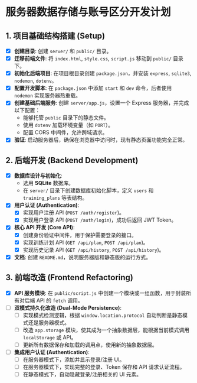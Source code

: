 # 服务器数据存储与账号区分开发计划

## 1. 项目基础结构搭建 (Setup)
- [x] **创建目录**: 创建 `server/` 和 `public/` 目录。
- [x] **迁移前端文件**: 将 `index.html`, `style.css`, `script.js` 移动到 `public/` 目录下。
- [x] **初始化后端项目**: 在项目根目录创建 `package.json`，并安装 `express`, `sqlite3`, `nodemon`, `dotenv`。
- [x] **配置开发脚本**: 在 `package.json` 中添加 `start` 和 `dev` 命令，后者使用 `nodemon` 实现服务器热重载。
- [x] **创建基础后端服务**: 创建 `server/app.js`，设置一个 Express 服务器，并完成以下配置：
  - 能够托管 `public` 目录下的静态文件。
  - 使用 `dotenv` 加载环境变量（如 `PORT`）。
  - 配置 CORS 中间件，允许跨域请求。
- [x] **验证**: 启动服务器后，确保在浏览器中访问时，现有静态页面功能完全正常。

## 2. 后端开发 (Backend Development)
- [x] **数据库设计与初始化**:
  - 选用 **SQLite** 数据库。
  - 在 `server/` 目录下创建数据库初始化脚本，定义 `users` 和 `training_plans` 等表结构。
- [x] **用户认证 (Authentication)**:
  - [x] 实现用户注册 API (`POST /auth/register`)。
  - [x] 实现用户登录 API (`POST /auth/login`)，成功后返回 JWT Token。
- [x] **核心 API 开发 (Core API)**:
  - [x] 创建身份验证中间件，用于保护需要登录的接口。
  - [x] 实现训练计划 API (`GET /api/plan`, `POST /api/plan`)。
  - [x] 实现历史记录 API (`GET /api/history`, `POST /api/history`)。

- [x] **文档**: 创建 `README.md`，说明服务器版和静态版的运行方式。

## 3. 前端改造 (Frontend Refactoring)
- [x] **API 服务模块**: 在 `public/script.js` 中创建一个模块或一组函数，用于封装所有对后端 API 的 `fetch` 调用。
- [ ] **双模式持久化改造 (Dual-Mode Persistence)**:
  - [ ] 实现模式检测逻辑，根据 `window.location.protocol` 自动判断是静态模式还是服务器模式。
  - [ ] 改造 `app.storage` 模块，使其成为一个抽象数据层，能根据当前模式调用 `localStorage` 或 API。
  - [ ] 更新所有数据保存和加载的调用点，使用新的抽象数据层。
- [ ] **集成用户认证 (Authentication)**:
  - [ ] 在服务器模式下，添加并显示登录/注册 UI。
  - [ ] 在服务器模式下，实现完整的登录、Token 保存和 API 请求认证流程。
  - [ ] 在静态模式下，自动隐藏登录/注册相关的 UI 元素。
